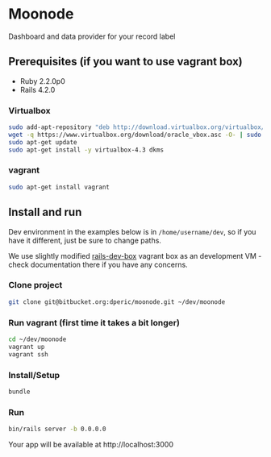 # Moonode

Dashboard and data provider for your record label

## Prerequisites (if you want to use vagrant box)

* Ruby 2.2.0p0
* Rails 4.2.0

### Virtualbox

```bash
sudo add-apt-repository "deb http://download.virtualbox.org/virtualbox/debian trusty contrib"
wget -q https://www.virtualbox.org/download/oracle_vbox.asc -O- | sudo apt-key add -
sudo apt-get update
sudo apt-get install -y virtualbox-4.3 dkms
```

### vagrant

```bash
sudo apt-get install vagrant
```

## Install and run

Dev environment in the examples below is in `/home/username/dev`, so if you have it different, just be sure to change paths.

We use slightly modified [rails-dev-box](https://github.com/rails/rails-dev-box) vagrant box as an development VM - check documentation there if you have any concerns.

### Clone project

```bash
git clone git@bitbucket.org:dperic/moonode.git ~/dev/moonode
```

### Run vagrant (first time it takes a bit longer)

```bash
cd ~/dev/moonode
vagrant up
vagrant ssh
```

### Install/Setup

```bash
bundle
```

### Run

```bash
bin/rails server -b 0.0.0.0
```

Your app will be available at http://localhost:3000
